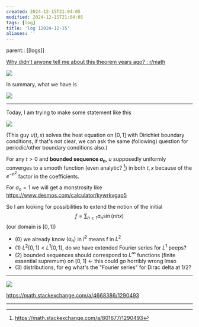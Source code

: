 ```yaml
---
created: 2024-12-15T21:04:05
modified: 2024-12-15T21:04:05
tags: [log]
title: 'log 12024-12-15'
aliases: '' 
---
```


parent:: [[logs]]


[Why didn’t anyone tell me about this theorem years ago? : r/math](https://www.reddit.com/r/math/comments/10lx7w1/why_didnt_anyone_tell_me_about_this_theorem_years/)

![](https://i.imgur.com/J534cRb.png)


In summary, what we have is

![](https://i.imgur.com/nxzJb9j.png)


---

Today, I am trying to make some statement like this

![](https://i.imgur.com/wnf8E3o.png)

(This guy $u(t,x)$ solves the heat equation on $[0,1]$ with Dirichlet boundary conditions, if that's not clear, we can ask the same (following) question for periodic/other boundary conditions also.)

For any $t>0$ and **bounded sequence $a_{n}$**, $u$ supposedly uniformly converges to a smooth function (even analytic? [^x]) in both $t,x$ because of the $e^{-n^{2}}$ factor in the coefficients.

[^x]: https://math.stackexchange.com/a/801677/1290493

For $a_{n}=1$ we will get a monstrosity like https://www.desmos.com/calculator/kywrkvgap5


So I am looking for possibilities to extend the notion of the initial $$f = \sum_{n\geq 1} a_n \sin(n \pi x)$$ (our domain is $[0,1]$)

- (0) we already know $(a_n)$ in $l^2$ means f in $L^2$
- (1) $L^2[0,1] < L^1[0,1]$, do we have extended Fourier series for $L^1$ peeps?
- (2) bounded sequences should correspond to $L^{\infty}$ functions (finite essential supremum) on $[0,1]$ $\leftarrow$ this could go horribly wrong lmao
- (3) distributions, for eg what's the "Fourier series" for Dirac delta at $1/2$?


---


![](https://i.imgur.com/GWYIVbD.jpeg)

https://math.stackexchange.com/a/4668386/1290493

---


